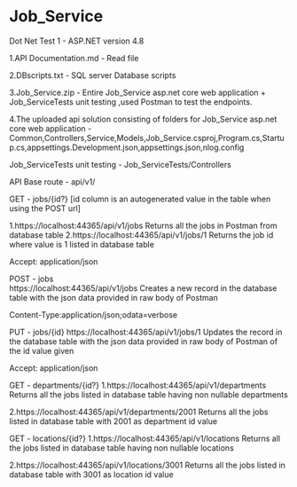 # Job_Service
Dot Net Test 1 - ASP.NET version 4.8

1.API Documentation.md - Read file

2.DBscripts.txt - SQL server Database scripts

3.Job_Service.zip - Entire Job_Service asp.net core web application + Job_ServiceTests unit testing ,used Postman to test the endpoints.

4.The uploaded api solution consisting of folders for 
Job_Service asp.net core web application - Common,Controllers,Service,Models,Job_Service.csproj,Program.cs,Startup.cs,appsettings.Development.json,appsettings.json,nlog.config 

Job_ServiceTests unit testing - Job_ServiceTests/Controllers

API Base route - api/v1/

GET - jobs/{id?}  [id column is an autogenerated value in the table when using the POST url]

1.https://localhost:44365/api/v1/jobs 
Returns all the jobs in Postman from database table
2.https://localhost:44365/api/v1/jobs/1 
Returns the job id where value is 1 listed in database table

Accept: application/json 

POST - jobs  
https://localhost:44365/api/v1/jobs 
Creates a new record in the database table with the json data provided in raw body of Postman

Content-Type:application/json;odata=verbose

PUT - jobs/{id} 
https://localhost:44365/api/v1/jobs/1 
Updates the record in the database table with the json data provided in raw body of Postman of the id value given

Accept: application/json 

GET - departments/{id?} 
1.https://localhost:44365/api/v1/departments 
Returns all the jobs listed in database table having non nullable departments

2.https://localhost:44365/api/v1/departments/2001 
Returns all the jobs listed in database table with 2001 as department id value

GET - locations/{id?} 
1.https://localhost:44365/api/v1/locations
Returns all the jobs listed in database table having non nullable locations

2.https://localhost:44365/api/v1/locations/3001 
Returns all the jobs listed in database table with 3001 as location id value
